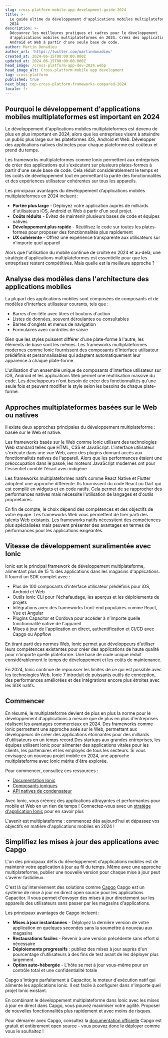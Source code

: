 ```yaml
---
slug: cross-platform-mobile-app-development-guide-2024
title: >-
  Le guide ultime du développement d'applications mobiles multiplateformes en
  2024
description: >-
  Découvrez les meilleures pratiques et cadres pour le développement
  d'applications mobiles multiplateformes en 2024. Créez des applications iOS,
  Android et Web à partir d'une seule base de code.
author: Martin Donadieu
author_url: 'https://twitter.com/martindonadieu'
created_at: 2024-06-15T00:00:00.000Z
updated_at: 2024-06-15T00:00:00.000Z
head_image: /cross-platform-app-dev-2024.webp
head_image_alt: Cross-platform mobile app development
tag: cross-platform
published: true
next_blog: top-cross-platform-frameworks-compared-2024
locale: fr
---
```


## Pourquoi le développement d'applications mobiles multiplateformes est important en 2024

Le développement d'applications mobiles multiplateformes est devenu de plus en plus important en 2024, alors que les entreprises visent à atteindre un public plus large sur les plateformes iOS, Android et Web. Développer des applications natives distinctes pour chaque plateforme est coûteux et prend du temps. 

Les frameworks multiplateformes comme Ionic permettent aux entreprises de créer des applications qui s'exécutent sur plusieurs plates-formes à partir d'une seule base de code. Cela réduit considérablement le temps et les coûts de développement tout en permettant la parité des fonctionnalités et des expériences utilisateur cohérentes sur tous les appareils.

Les principaux avantages du développement d’applications mobiles multiplateformes en 2024 incluent :

- **Portée plus large** - Déployez votre application auprès de milliards d'utilisateurs iOS, Android et Web à partir d'un seul projet. 
- **Coûts réduits** - Évitez de maintenir plusieurs bases de code et équipes natives
- **Développement plus rapide** - Réutilisez le code sur toutes les plates-formes pour proposer des fonctionnalités plus rapidement
- **UX cohérente** - Offrez une expérience transparente aux utilisateurs sur n'importe quel appareil

Alors que l'utilisation du mobile continue de croître en 2024 et au-delà, une stratégie d'applications multiplateformes est essentielle pour que les entreprises restent compétitives. Mais quelle est la meilleure approche ?

## Analyse des modèles dans l'architecture des applications mobiles

La plupart des applications mobiles sont composées de composants et de modèles d'interface utilisateur courants, tels que :

- Barres d'en-tête avec titres et boutons d'action
- Listes de données, souvent déroulantes ou consultables 
- Barres d'onglets et menus de navigation
- Formulaires avec contrôles de saisie 

Bien que les styles puissent différer d'une plate-forme à l'autre, les éléments de base sont les mêmes. Les frameworks multiplateformes modernes comme Ionic fournissent des composants d'interface utilisateur prédéfinis et personnalisables qui adaptent automatiquement leur apparence à chaque plate-forme.

L'utilisation d'un ensemble unique de composants d'interface utilisateur sur iOS, Android et les applications Web permet une réutilisation massive du code. Les développeurs n'ont besoin de créer des fonctionnalités qu'une seule fois et peuvent modifier le style selon les besoins de chaque plate-forme.

## Approches multiplateformes basées sur le Web ou natives

Il existe deux approches principales du développement multiplateforme : basée sur le Web et native.

Les frameworks basés sur le Web comme Ionic utilisent des technologies Web standard telles que HTML, CSS et JavaScript. L'interface utilisateur s'exécute dans une vue Web, avec des plugins donnant accès aux fonctionnalités natives de l'appareil. Alors que les performances étaient une préoccupation dans le passé, les moteurs JavaScript modernes ont pour l'essentiel comblé l'écart avec indigène 

Les frameworks multiplateformes natifs comme React Native et Flutter adoptent une approche différente. Ils fournissent du code React ou Dart qui est compilé en widgets et en code natifs. Cela permet de se rapprocher des performances natives mais nécessite l'utilisation de langages et d'outils propriétaires.

En fin de compte, le choix dépend des compétences et des objectifs de votre équipe. Les frameworks Web vous permettent de tirer parti des talents Web existants. Les frameworks natifs nécessitent des compétences plus spécialisées mais peuvent présenter des avantages en termes de performances pour les applications exigeantes. 

## Vitesse de développement suralimentée avec Ionic

Ionic est le principal framework de développement multiplateforme, alimentant plus de 15 % des applications dans les magasins d'applications. Il fournit un SDK complet avec :

- Plus de 100 composants d'interface utilisateur prédéfinis pour iOS, Android et Web
- Outils Ionic CLI pour l'échafaudage, les aperçus et les déploiements de projets
- Intégrations avec des frameworks front-end populaires comme React, Vue et Angular
- Plugins Capacitor et Cordova pour accéder à n'importe quelle fonctionnalité native de l'appareil
- Mises à jour de l'application en direct, authentification et CI/CD avec Capgo ou Appflow

En tirant parti des normes Web, Ionic permet aux développeurs d'utiliser leurs compétences existantes pour créer des applications de haute qualité pour n'importe quelle plateforme. Une base de code unique réduit considérablement le temps de développement et les coûts de maintenance.

En 2024, Ionic continue de repousser les limites de ce qui est possible avec les technologies Web. Ionic 7 introduit de puissants outils de conception, des performances améliorées et des intégrations encore plus étroites avec les SDK natifs.

## Commencer

En résumé, le multiplateforme devient de plus en plus la norme pour le développement d'applications à mesure que de plus en plus d'entreprises réalisent les avantages commerciaux en 2024. Des frameworks comme Ionic permettent une approche axée sur le Web, permettant aux développeurs de créer des applications étonnantes pour des milliards d'utilisateurs en un temps record.Des startups aux grandes entreprises, les équipes utilisent Ionic pour alimenter des applications vitales pour les clients, les partenaires et les employés de tous les secteurs. Si vous envisagez un nouveau projet mobile en 2024, une approche multiplateforme avec Ionic mérite d'être explorée.

Pour commencer, consultez ces ressources :

- [Documentation Ionic](https://ionicframeworkcom/docs)
- [Composants ioniques](https://ionicframeworkcom/docs/components)
- [API natives de condensateur](https://capacitorionicframeworkcom/)

Avec Ionic, vous créerez des applications attrayantes et performantes pour mobile et Web en un rien de temps ! Connectez-vous avec un [stratège d'application Ionic](https://ionicio/enterprise/strategy-session) pour en savoir plus 

L'avenir est multiplateforme : commencez dès aujourd'hui et dépassez vos objectifs en matière d'applications mobiles en 2024 !

## Simplifiez les mises à jour des applications avec Capgo

L'un des principaux défis du développement d'applications mobiles est de maintenir votre application à jour au fil du temps. Même avec une approche multiplateforme, publier une nouvelle version pour chaque mise à jour peut s'avérer fastidieux.

C'est là qu'interviennent des solutions comme [Capgo](https://capgoapp/) Capgo est un système de mise à jour en direct open source pour les applications Capacitor. Il vous permet d'envoyer des mises à jour directement sur les appareils des utilisateurs sans passer par les magasins d'applications.

Les principaux avantages de Capgo incluent :

- **Mises à jour instantanées** - Déployez la dernière version de votre application en quelques secondes sans la soumettre à nouveau aux magasins
- **Restaurations faciles** - Revenir à une version précédente sans effort si nécessaire 
- **Déploiements progressifs** : publiez des mises à jour auprès d'un pourcentage d'utilisateurs à des fins de test avant de les déployer plus largement.
- **Option auto-hébergée** - L'hôte se met à jour vous-même pour un contrôle total et une confidentialité totale

Capgo s'intègre parfaitement à Capacitor, le moteur d'exécution natif qui alimente les applications Ionic. Il est facile à configurer dans n'importe quel projet Ionic existant.

En combinant le développement multiplateforme dans Ionic avec les mises à jour en direct dans Capgo, vous pouvez maximiser votre agilité. Proposer de nouvelles fonctionnalités plus rapidement et avec moins de risques.

Pour démarrer avec Capgo, consultez la [documentation officielle](https://docscapgoapp/) Capgo est gratuit et entièrement open source - vous pouvez donc le déployer comme vous le souhaitez !